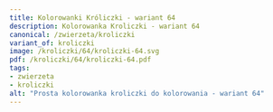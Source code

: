 ```yaml
---
title: Kolorowanki Króliczki - wariant 64
description: Kolorowanka Kroliczki - wariant 64
canonical: /zwierzeta/kroliczki
variant_of: kroliczki
image: /kroliczki/64/kroliczki-64.svg
pdf: /kroliczki/64/kroliczki-64.pdf
tags:
- zwierzeta
- kroliczki
alt: "Prosta kolorowanka kroliczki do kolorowania - wariant 64"
---
```

